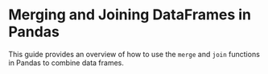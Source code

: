 # Merging and Joining DataFrames in Pandas

This guide provides an overview of how to use the `merge` and `join` functions in Pandas to combine data frames.
